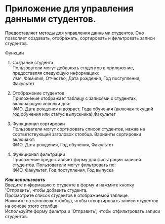 # Приложение для управления данными студентов.<br>
Предоставляет методы для управления данными студентов. Оно позволяет создавать, отображать, сортировать и фильтровать записи студентов.<br>

Функции<br>
1. Создание студента<br>
Пользователи могут добавлять студентов в приложение, предоставляя следующую информацию:<br>
Имя, Фамилия, Отчество, Дата рождения, Год поступления, Факультет

2. Отображение студентов<br>
Приложение отображает таблицу с записями о студентах, включающую колонки для:<br>
ФИО, Дата рождения и возраст, Года обучения (включая текущий год обучения или статус выпускника),Факультет<br>

3. Функционал сортировки<br>
Пользователи могут сортировать список студентов, нажав на соответствующий заголовок столбца. Варианты сортировки включают:<br>
ФИО, Дата рождения, Год обучения, Факультет<br>

4. Функционал фильтрации<br>
Приложение предоставляет форму для фильтрации записей студентов. Пользователи могут фильтровать по:<br>
ФИО, Факультет, Год поступления, Год выпуска<br>

***Как использовать*** <br>
Введите информацию о студенте в форму и нажмите кнопку 'Отправить', чтобы добавить студента.<br>
Просмотрите список студентов в отображаемой таблице.<br>
Нажмите на заголовок столбца, чтобы отсортировать записи студентов на основе этого столбца.<br>
Используйте форму фильтра и 'Отправить', чтобы отфильтровать записи студентов.
